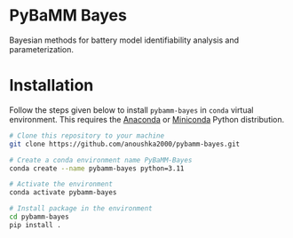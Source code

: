 # PyBaMM Bayes
Bayesian methods for battery model identifiability analysis and parameterization.


# Installation
Follow the steps given below to install `pybamm-bayes` in `conda` virtual environment. This requires the [Anaconda](https://www.anaconda.com) or [Miniconda](https://docs.conda.io/en/latest/miniconda.html) Python distribution.  

```bash
# Clone this repository to your machine
git clone https://github.com/anoushka2000/pybamm-bayes.git

# Create a conda environment name PyBaMM-Bayes
conda create --name pybamm-bayes python=3.11

# Activate the environment
conda activate pybamm-bayes

# Install package in the environment
cd pybamm-bayes
pip install .
```
